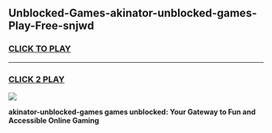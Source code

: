 
## Unblocked-Games-akinator-unblocked-games-Play-Free-snjwd
<h3>
<a href="https://premium76.site?title=akinator-unblocked-games&ref=18A1">CLICK TO PLAY</a></h3>
<hr>

<h3>
<a href="https://premium76.site?title=akinator-unblocked-games&ref=18A1">CLICK 2 PLAY</a>
  
</h3>

<a href="https://premium76.site?title=akinator-unblocked-games&ref=18A1"><img src="https://clearcache.store/games.png"></a>


**akinator-unblocked-games games unblocked: Your Gateway to Fun and Accessible Online Gaming**
